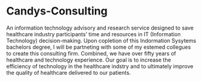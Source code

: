 # Candys-Consulting
An information technology advisory and research service designed to save healthcare industry participants’ time and resources in IT (Information Technology) decision-making. 
Upon copletion of this Indormation Sysytems bachelors degree, I will be partneting with some of my estemed collegues to create this consulting firm. Combined, we have over fifty years of healthcare and technology experience. Our goal is to increase the efficiency of technology in the healthcare indstry and to ultimately improve the quality of healthcare delivered to our patients.

